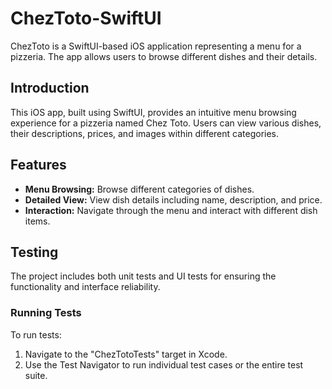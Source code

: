 # ChezToto-SwiftUI
ChezToto is a SwiftUI-based iOS application representing a menu for a pizzeria. The app allows users to browse different dishes and their details.

## Introduction

This iOS app, built using SwiftUI, provides an intuitive menu browsing experience for a pizzeria named Chez Toto. Users can view various dishes, their descriptions, prices, and images within different categories.

## Features

- **Menu Browsing:** Browse different categories of dishes.
- **Detailed View:** View dish details including name, description, and price.
- **Interaction:** Navigate through the menu and interact with different dish items.

## Testing

The project includes both unit tests and UI tests for ensuring the functionality and interface reliability.

### Running Tests

To run tests:

1. Navigate to the "ChezTotoTests" target in Xcode.
2. Use the Test Navigator to run individual test cases or the entire test suite.
